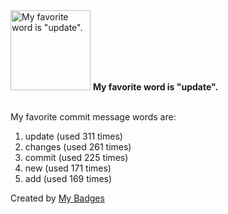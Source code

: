 <img src="https://my-badges.github.io/my-badges/favorite-word.png" alt="My favorite word is &quot;update&quot;." title="My favorite word is &quot;update&quot;." width="128">
<strong>My favorite word is &quot;update&quot;.</strong>
<br><br>

My favorite commit message words are:

1. update (used 311 times)
2. changes (used 261 times)
3. commit (used 225 times)
4. new (used 171 times)
5. add (used 169 times)


Created by <a href="https://github.com/my-badges/my-badges">My Badges</a>